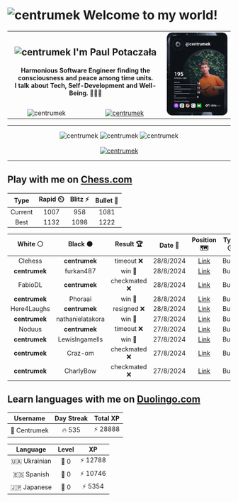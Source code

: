 <h1>
  <img
    src="https://emojis.slackmojis.com/emojis/images/1531849430/4246/blob-sunglasses.gif"
    width="30"
    alt="centrumek"
  />
  Welcome to my world!
</h1>

<table>
  <tbody>
    <tr>
      <td align="center" width="70%" colspan="2">
        <h2>
          <img
            src="https://raw.githubusercontent.com/MartinHeinz/MartinHeinz/master/wave.gif"
            width="30px"
            alt="centrumek"
          />
          I'm Paul Potaczała
        </h2>
        <h4>
          Harmonious Software Engineer finding the consciousness and peace among time units.
          <br/>
          I talk about Tech, Self-Development and Well-Being. 🌿🧘🚀
        </h4>
      </td>
      <td width="30%" rowspan="2">
        <a href="https://app.daily.dev/centrumek">
          <img
            src="./devcard.svg"
            alt="centrumek"
          />
        </a>
      </td>
    </tr>
    <tr align="center">
      <td>
        <img
          src="https://komarev.com/ghpvc/?username=centrumek&label=visitors&color=0e75b6&style=flat"
          alt="centrumek"
        >
      </td>
      <td>
        <a href="https://stackoverflow.com/users/14496012/centrumek">
          <img
            src="https://stackoverflow.com/users/flair/14496012.png?theme=dark"
            alt="centrumek"
          >
        </a>
      </td>
    </tr>
  </tbody>
</table>

---
<div align="center">
  <img 
    src="https://github-readme-stats.vercel.app/api?username=centrumek&show_icons=true&count_private=true&theme=dark&hide_border=true&hide=issues,contribs&bg_color=00000000"
    alt="centrumek"
  />
  <img
    src="https://github-readme-stats.vercel.app/api/top-langs/?username=centrumek&layout=compact&hide_border=true&theme=dark&bg_color=00000000&langs_count=6&exclude_repo=air-statistic-app"
    alt="centrumek"
  />
  <img 
    src="https://github-readme-streak-stats.herokuapp.com?user=centrumek&theme=dark&hide_border=true&background=FFFFFF00"
    alt="centrumek"
  />
  <br/>
  <br/>
  <a href="https://www.buymeacoffee.com/centrumek">
    <img
      src="https://cdn.buymeacoffee.com/buttons/v2/default-orange.png"
      height="50"
      width="210"
      alt="centrumek"
    />
  </a>
</div>

---

## Play with me on [Chess.com](https://www.chess.com/member/centrumek)

<div align="center">
<!--START_SECTION:chessStats-->
<!-- Automatically generated with https://github.com/Balastrong/chess-stats-action -->

| Type | Rapid ⏲️ | Blitz ⚡ | Bullet 🔫 |
|:---:|:---:|:---:|:---:|
| Current | 1007 | 958 | 1081 |
| Best | 1132 | 1098 | 1222 |

| White ⚪ | Black ⚫ | Result 🏆 | Date 📅 | Position 🗺️ | Type 🕕 |
|:---:|:---:|:---:|:---:|:---:|:---:|
| Clehess | **centrumek** | timeout ❌ | 28/8/2024 | <a href="http://www.ee.unb.ca/cgi-bin/tervo/fen.pl?select=7R/5p1p/5kp1/4p3/7Q/4KP2/6P1/8 b - -">Link</a> | Bullet |
| **centrumek** | furkan487 | win 🥇 | 28/8/2024 | <a href="http://www.ee.unb.ca/cgi-bin/tervo/fen.pl?select=r1b1Qr1k/p1R2N1p/1p4p1/5p2/1P5P/6P1/P4K2/7R b - -">Link</a> | Bullet |
| FabioDL | **centrumek** | checkmated ❌ | 28/8/2024 | <a href="http://www.ee.unb.ca/cgi-bin/tervo/fen.pl?select=2r5/2r4k/p7/3p3Q/3N1p2/P1PP1P1P/1P3P1K/R5R1 b - -">Link</a> | Bullet |
| **centrumek** | Phoraai | win 🥇 | 28/8/2024 | <a href="http://www.ee.unb.ca/cgi-bin/tervo/fen.pl?select=6Q1/1kp5/3pp3/1Pp3P1/8/1K6/6r1/8 b - -">Link</a> | Bullet |
| Here4Laughs | **centrumek** | resigned ❌ | 28/8/2024 | <a href="http://www.ee.unb.ca/cgi-bin/tervo/fen.pl?select=Q7/1p2P3/1kp5/3p4/7p/1P5P/P1P2PP1/R2R2K1 b - -">Link</a> | Bullet |
| **centrumek** | nathanielatakora | win 🥇 | 27/8/2024 | <a href="http://www.ee.unb.ca/cgi-bin/tervo/fen.pl?select=2N5/1p1nk1pp/5p2/1P6/1Q1p4/3B1P2/6PP/1R1K3R b - -">Link</a> | Bullet |
| Noduus | **centrumek** | timeout ❌ | 27/8/2024 | <a href="http://www.ee.unb.ca/cgi-bin/tervo/fen.pl?select=1r6/1r2n1b1/1P1pkq1p/2p1p1p1/4P3/5NBP/Q1P2PP1/R4RK1 b - -">Link</a> | Bullet |
| **centrumek** | LewisIngamells | win 🥇 | 27/8/2024 | <a href="http://www.ee.unb.ca/cgi-bin/tervo/fen.pl?select=6k1/1K2R1p1/P4p1p/4b3/4r3/8/8/8 b - -">Link</a> | Bullet |
| **centrumek** | Craz-om | checkmated ❌ | 27/8/2024 | <a href="http://www.ee.unb.ca/cgi-bin/tervo/fen.pl?select=2k5/K1p4p/2p5/r7/P5P1/2b4P/8/1R6 w - -">Link</a> | Bullet |
| **centrumek** | CharlyBow | checkmated ❌ | 27/8/2024 | <a href="http://www.ee.unb.ca/cgi-bin/tervo/fen.pl?select=2kr3q/1pp2p2/4nPpK/7p/b3P2P/6P1/4N1B1/7R w - -">Link</a> | Bullet |

<!--END_SECTION:chessStats-->
</div>

## Learn languages with me on [Duolingo.com](https://www.duolingo.com/profile/Centrumek)

<div align="center">
<!--START_SECTION:duolingoStats-->
<!-- Automatically generated with https://github.com/centrumek/duolingo-readme-stats-->

| Username | Day Streak | Total XP |
|:---:|:---:|:---:|
| 👤 Centrumek | 🔥 535 | ⚡ 28888 |

| Language | Level | XP |
|:---:|:---:|:---:|
| 🇺🇦 Ukrainian | 👑 0 | ⚡ 12788 |
| 🇪🇸 Spanish | 👑 0 | ⚡ 10746 |
| 🇯🇵 Japanese | 👑 0 | ⚡ 5354 |

<!--END_SECTION:duolingoStats-->
</div>
<!--
**centrumek/centrumek** is a ✨ _special_ ✨ repository because its `README.md` (this file) appears on your GitHub profile.

Here are some ideas to get you started:

- 🔭 I’m currently working on ...
- 🌱 I’m currently learning ...
- 👯 I’m looking to collaborate on ...
- 🤔 I’m looking for help with ...
- 💬 Ask me about ...
- 📫 How to reach me: ...
- 😄 Pronouns: ...
- ⚡ Fun fact: ...
-->
